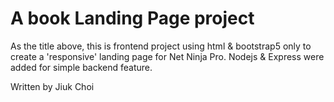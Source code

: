 # A book Landing Page project

As the title above, this is frontend project using html & bootstrap5 only to create a 'responsive' landing page for Net Ninja Pro. Nodejs & Express were added for simple backend feature.

Written by Jiuk Choi
